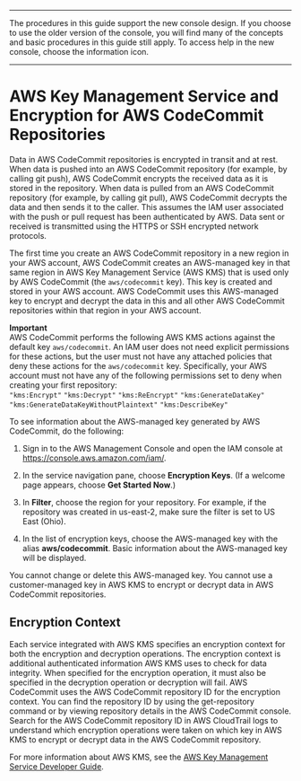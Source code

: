 --------

 The procedures in this guide support the new console design\. If you choose to use the older version of the console, you will find many of the concepts and basic procedures in this guide still apply\. To access help in the new console, choose the information icon\.

--------

# AWS Key Management Service and Encryption for AWS CodeCommit Repositories<a name="encryption"></a>

Data in AWS CodeCommit repositories is encrypted in transit and at rest\. When data is pushed into an AWS CodeCommit repository \(for example, by calling git push\), AWS CodeCommit encrypts the received data as it is stored in the repository\. When data is pulled from an AWS CodeCommit repository \(for example, by calling git pull\), AWS CodeCommit decrypts the data and then sends it to the caller\. This assumes the IAM user associated with the push or pull request has been authenticated by AWS\. Data sent or received is transmitted using the HTTPS or SSH encrypted network protocols\.

The first time you create an AWS CodeCommit repository in a new region in your AWS account, AWS CodeCommit creates an AWS\-managed key in that same region in AWS Key Management Service \(AWS KMS\) that is used only by AWS CodeCommit \(the `aws/codecommit` key\)\. This key is created and stored in your AWS account\. AWS CodeCommit uses this AWS\-managed key to encrypt and decrypt the data in this and all other AWS CodeCommit repositories within that region in your AWS account\. 

**Important**  
 AWS CodeCommit performs the following AWS KMS actions against the default key `aws/codecommit`\. An IAM user does not need explicit permissions for these actions, but the user must not have any attached policies that deny these actions for the `aws/codecommit` key\. Specifically, your AWS account must not have any of the following permissions set to deny when creating your first repository:  
`"kms:Encrypt"`
`"kms:Decrypt"`
`"kms:ReEncrypt"`
`"kms:GenerateDataKey"`
`"kms:GenerateDataKeyWithoutPlaintext"`
`"kms:DescribeKey"`

To see information about the AWS\-managed key generated by AWS CodeCommit, do the following:

1. Sign in to the AWS Management Console and open the IAM console at [https://console\.aws\.amazon\.com/iam/](https://console.aws.amazon.com/iam/)\.

1. In the service navigation pane, choose **Encryption Keys**\. \(If a welcome page appears, choose **Get Started Now**\.\)

1. In **Filter**, choose the region for your repository\. For example, if the repository was created in us\-east\-2, make sure the filter is set to US East \(Ohio\)\.

1. In the list of encryption keys, choose the AWS\-managed key with the alias **aws/codecommit**\. Basic information about the AWS\-managed key will be displayed\.

You cannot change or delete this AWS\-managed key\. You cannot use a customer\-managed key in AWS KMS to encrypt or decrypt data in AWS CodeCommit repositories\.

## Encryption Context<a name="w3ab1c60c16c15"></a>

Each service integrated with AWS KMS specifies an encryption context for both the encryption and decryption operations\. The encryption context is additional authenticated information AWS KMS uses to check for data integrity\. When specified for the encryption operation, it must also be specified in the decryption operation or decryption will fail\. AWS CodeCommit uses the AWS CodeCommit repository ID for the encryption context\. You can find the repository ID by using the get\-repository command or by viewing repository details in the AWS CodeCommit console\. Search for the AWS CodeCommit repository ID in AWS CloudTrail logs to understand which encryption operations were taken on which key in AWS KMS to encrypt or decrypt data in the AWS CodeCommit repository\.

For more information about AWS KMS, see the [AWS Key Management Service Developer Guide](http://docs.aws.amazon.com/kms/latest/developerguide/)\.
